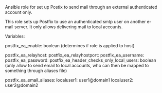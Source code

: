 Ansible role for set up Postix to send mail through an external authenticated account only.

This role sets up Postfix to use an authenticated smtp user on another e-mail server. It only allows delivering mail to local accounts.

Variables:

postfix_ea_enable: boolean (determines if role is applied to host)

postfix_ea_relayhost:
postfix_ea_relayhostport:
postfix_ea_username:
postfix_ea_password:
postfix_ea_header_checks_only_local_users: boolean (only allow to send email to local accounts, who can then be mapped to something through aliases file)

postfix_ea_email_aliases:
  localuser1: user1@domain1
  localuser2: user2@domain2
